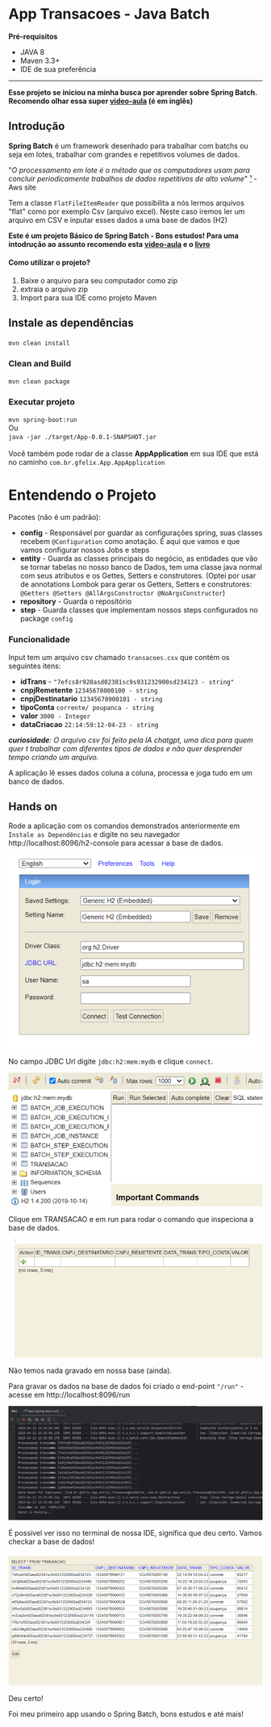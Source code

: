 App Transacoes - Java Batch
===========================

**Pré-requisitos**
- JAVA 8
- Maven 3.3+
- IDE de sua preferência

*****
**Esse projeto se iniciou na minha busca por aprender sobre Spring Batch. Recomendo olhar essa super [video-aula](https://www.youtube.com/watch?v=6iDzOi2YWxA) (é em inglês)**
## Introdução
**Spring Batch** é um framework desenhado para trabalhar
com batchs ou seja em lotes, trabalhar com grandes e repetitivos
volumes de dados. 

"_O processamento
em lote é o método que os computadores usam para concluir 
periodicamente trabalhos de dados repetitivos de alto volume_" [¹](https://aws.amazon.com/pt/what-is/batch-processing/#:~:text=Batch%20processing%20is%20the%20method,run%20on%20individual%20data%20transactions.) - Aws site

Tem a classe `FlatFileItemReader` que possibilita a nós
lermos arquivos "flat" como por exemplo Csv (arquivo excel).
Neste caso iremos ler um arquivo em CSV e inputar esses dados a
uma base de dados (H2)

**Este é um projeto Básico de Spring Batch - Bons estudos! Para uma intodrução ao assunto recomendo esta [vídeo-aula](https://www.youtube.com/watch?v=6iDzOi2YWxA) e o [livro](https://github.com/gustavohfelixs/Ebook-The-Definitive-guide-to-spring-batch-modern-finite-batch-processing)**


#### Como utilizar o projeto?
1. Baixe o arquivo para seu computador como zip
2. extraia o arquivo zip
3. Import para sua IDE como projeto Maven

## Instale as dependências
`mvn clean install`

### Clean and Build
`mvn clean package`

### Executar projeto
`mvn spring-boot:run` <br>Ou<br> `java -jar ./target/App-0.0.1-SNAPSHOT.jar` <br><br> Você também pode rodar de a classe **AppApplication** em sua IDE que está no caminho `com.br.gfelix.App.AppApplication`

Entendendo o Projeto
====================

Pacotes (não é um padrão):
* **config** - Responsável por guardar as configurações
spring, suas classes recebem ``@Configuration`` como anotação. É aqui que vamos
e que vamos configurar nossos Jobs e steps 
* **entity** - Guarda as classes principais do negócio, as entidades que vão se tornar tabelas
no nosso banco de Dados, tem uma classe java normal com seus atributos e os Gettes, Setters e construtores.
  (Optei por usar de annotations Lombok para gerar os Getters, Setters e construtores: `@Getters @Setters @AllArgsConstructor @NoArgsConstructor`)
* **repository** - Guarda o repositório
* **step** - Guarda classes que implementam nossos steps configurados no package `config`

### Funcionalidade

Input tem um arquivo csv chamado `transacoes.csv` que contém  os seguintes itens: 
* **idTrans** - `"7efcs8r920asd02381sc9s931232900sd234123 - string"`
* **cnpjRemetente** `12345678000100 - string`
* **cnpjDestinatario** `12345678900101 - string`
* **tipoConta** `corrente/ poupanca - string`
* **valor** `3000 - Integer`
* **dataCriacao** `22:14:59:12-04-23 - string`

_**curiosidade**: O arquivo csv foi feito pela IA chatgpt, uma dica para quem quer t
trabalhar com diferentes tipos de dados e não quer desprender tempo criando um arquivo._

A aplicação lê esses dados coluna a coluna, processa e joga tudo em um banco de dados.

## Hands on
Rode a aplicação com os comandos demonstrados anteriormente em  `Instale as Dependências` e digite no seu navegador http://localhost:8096/h2-console para acessar 
a base de dados.  

![img_1.png](img_1.png)

No campo JDBC Url digite `jdbc:h2:mem:mydb` e clique `connect`.

![img_3.png](img_3.png)

Clique em TRANSACAO e em run para rodar o comando que inspeciona a base de dados.

![img_4.png](img_4.png)

Não temos nada gravado em nossa base (ainda).

Para gravar os dados na base de dados foi criado o end-point `"/run"` - acesse em http://localhost:8096/run

![img_5.png](img_5.png)

É possível ver isso no terminal de nossa IDE, significa que deu certo. Vamos checkar a base de dados!

![img_6.png](img_6.png)

Deu certo! 

Foi meu primeiro app usando o Spring Batch, bons estudos e até mais!